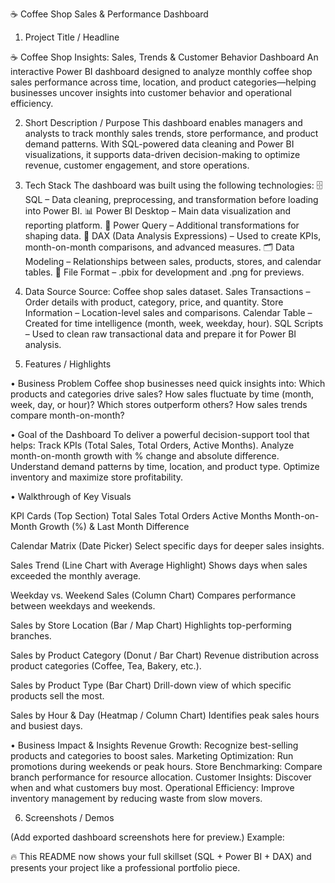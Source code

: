☕ Coffee Shop Sales & Performance Dashboard
1. Project Title / Headline

☕ Coffee Shop Insights: Sales, Trends & Customer Behavior Dashboard
An interactive Power BI dashboard designed to analyze monthly coffee shop sales performance across time, location, and product categories—helping businesses uncover insights into customer behavior and operational efficiency.

2. Short Description / Purpose
This dashboard enables managers and analysts to track monthly sales trends, store performance, and product demand patterns. With SQL-powered data cleaning and Power BI visualizations, it supports data-driven decision-making to optimize revenue, customer engagement, and store operations.

3. Tech Stack
The dashboard was built using the following technologies:
🗄️ SQL – Data cleaning, preprocessing, and transformation before loading into Power BI.
📊 Power BI Desktop – Main data visualization and reporting platform.
📂 Power Query – Additional transformations for shaping data.
🧮 DAX (Data Analysis Expressions) – Used to create KPIs, month-on-month comparisons, and advanced measures.
🗂️ Data Modeling – Relationships between sales, products, stores, and calendar tables.
📁 File Format – .pbix for development and .png for previews.


4. Data Source
Source: Coffee shop sales dataset.
Sales Transactions – Order details with product, category, price, and quantity.
Store Information – Location-level sales and comparisons.
Calendar Table – Created for time intelligence (month, week, weekday, hour).
SQL Scripts – Used to clean raw transactional data and prepare it for Power BI analysis.
5. Features / Highlights

• Business Problem
Coffee shop businesses need quick insights into:
Which products and categories drive sales?
How sales fluctuate by time (month, week, day, or hour)?
Which stores outperform others?
How sales trends compare month-on-month?

• Goal of the Dashboard
To deliver a powerful decision-support tool that helps:
Track KPIs (Total Sales, Total Orders, Active Months).
Analyze month-on-month growth with % change and absolute difference.
Understand demand patterns by time, location, and product type.
Optimize inventory and maximize store profitability.

• Walkthrough of Key Visuals

KPI Cards (Top Section)
Total Sales
Total Orders
Active Months
Month-on-Month Growth (%) & Last Month Difference

Calendar Matrix (Date Picker)
Select specific days for deeper sales insights.

Sales Trend (Line Chart with Average Highlight)
Shows days when sales exceeded the monthly average.

Weekday vs. Weekend Sales (Column Chart)
Compares performance between weekdays and weekends.

Sales by Store Location (Bar / Map Chart)
Highlights top-performing branches.

Sales by Product Category (Donut / Bar Chart)
Revenue distribution across product categories (Coffee, Tea, Bakery, etc.).

Sales by Product Type (Bar Chart)
Drill-down view of which specific products sell the most.

Sales by Hour & Day (Heatmap / Column Chart)
Identifies peak sales hours and busiest days.

• Business Impact & Insights
Revenue Growth: Recognize best-selling products and categories to boost sales.
Marketing Optimization: Run promotions during weekends or peak hours.
Store Benchmarking: Compare branch performance for resource allocation.
Customer Insights: Discover when and what customers buy most.
Operational Efficiency: Improve inventory management by reducing waste from slow movers.

6. Screenshots / Demos

(Add exported dashboard screenshots here for preview.)
Example:

🔥 This README now shows your full skillset (SQL + Power BI + DAX) and presents your project like a professional portfolio piece.
